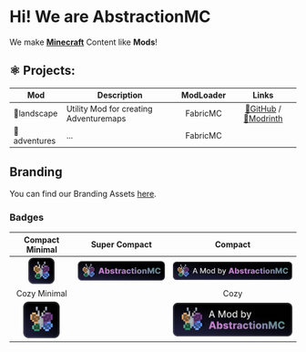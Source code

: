 # Hi! We are AbstractionMC
We make **[Minecraft](https://minecraft.net)** Content like **Mods**!

## ⚛️ Projects:
| Mod         | Description                            | ModLoader |        Links        |
|-------------|----------------------------------------|:---------:|:-------------------:|
| 🌱landscape  | Utility Mod for creating Adventuremaps |  FabricMC | [🔗GitHub](https://github.com/AbstractionMC/landscape) /[🔗Modrinth](https://modrinth.com/mod/landscape) |
| 🧭adventures | ...                                    |  FabricMC |                     |


## Branding
You can find our Branding Assets [here](https://files.rotgruengelb.net/share/branding_AbstractionMC). 

### Badges
| Compact Minimal | Super Compact | Compact |
|:-----------------:|:---------------:|:---------:|
| ![Compact Minimal Badge](https://github.com/rotgruengelb/some-badges/blob/main/AbstractionMC/compact-minimal_46h.png?raw=true) | ![Super Compact Badge](https://raw.githubusercontent.com/rotgruengelb/some-badges/b233bbe1b4a8a1eb45a1e53fdf140ed5eb3b09ae/AbstractionMC/super-compact_46h.png) | ![Compact Badge](https://github.com/rotgruengelb/some-badges/blob/main/AbstractionMC/compact_46h.png?raw=true) |
| Cozy Minimal | | Cozy |
| ![Cozy Minimal Badge](https://github.com/rotgruengelb/some-badges/blob/main/AbstractionMC/cozy-minimal_64h.png?raw=true) | | ![Cozy Badge](https://github.com/rotgruengelb/some-badges/blob/main/AbstractionMC/cozy_64h.png?raw=true) |




